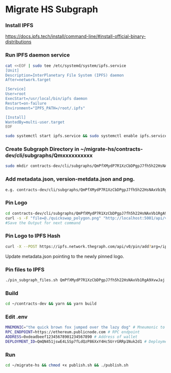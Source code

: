 # Migrate HS Subgraph

### Install IPFS

https://docs.ipfs.tech/install/command-line/#install-official-binary-distributions

### Run IPFS daemon service
```bash
cat <<EOF | sudo tee /etc/systemd/system/ipfs.service
[Unit]
Description=InterPlanetary File System (IPFS) daemon
After=network.target

[Service]
User=root
ExecStart=/usr/local/bin/ipfs daemon
Restart=on-failure
Environment="IPFS_PATH=/root/.ipfs"

[Install]
WantedBy=multi-user.target
EOF
```
```bash
sudo systemctl start ipfs.service && sudo systemctl enable ipfs.service
```
### Create Subgraph Directory in ~/migrate-hs/contracts-dev/cli/subgraphs/Qmxxxxxxxxxx
```bash
sudo mkdir contracts-dev/cli/subgraphs/QmPfXMydP7R1XzCbDPgpJ7fh5h22HsNAxVb1RgA9XvwJaj # HS Deployment ID
```
### Add metadata.json, version-metdata.json and png. 

```bash
e.g. contracts-dev/cli/subgraphs/QmPfXMydP7R1XzCbDPgpJ7fh5h22HsNAxVb1RgA9XvwJaj
```
### Pin Logo
```bash
cd contracts-dev/cli/subgraphs/QmPfXMydP7R1XzCbDPgpJ7fh5h22HsNAxVb1RgA9XvwJaj
curl -s -F "file=@./quickswap_polygon.png" "http://localhost:5001/api/v0/add" | jq -r '.Hash'
#Save the Output for next command
```
### Pin Logo to IPFS Hash
```bash
curl -X --POST https://ipfs.network.thegraph.com/api/v0/pin/add?arg=/ipfs/Qmhash-output-from-above-command
```
Update metadata.json pointing to the newly pinned logo.
### Pin files to IPFS
```bash
./pin_subgraph_files.sh QmPfXMydP7R1XzCbDPgpJ7fh5h22HsNAxVb1RgA9XvwJaj hs-network migrated-network
```

### Build

```bash
cd ~/contracts-dev && yarn && yarn build
```

### Edit .env
```bash
MNEMONIC="the quick brown fox jumped over the lazy dog" # Mneumonic to funded wallet
RPC_ENDPOINT=https://ethereum.publicnode.com # RPC endpoint
ADDRESS=0xdeadbeef12345678901234567890 # Address of wallet
DEPLOYMENT_ID=QmQN451jswE4LSSp7fLdQzP86XxY4Hc5UrrGRRp1Nuk2d1 # Deployment ID on HS
```

### Run
```bash
cd ~/migrate-hs && chmod +x publish.sh && ./publish.sh
```
